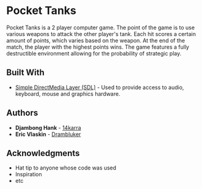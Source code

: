 # Pocket Tanks

Pocket Tanks is a 2 player computer game. The point of the game is to use various weapons to attack the other player's tank. Each hit scores a certain amount of points, which varies based on the weapon. At the end of the match, the player with the highest points wins. The game features a fully destructible environment allowing for the probability of strategic play.

## Built With

* [Simple DirectMedia Layer (SDL)](https://www.libsdl.org/) - Used to provide access to audio, keyboard, mouse and graphics hardware.

## Authors

* **Djambong Hank** - [14karra](https://github.com/14karra)
* **Eric Vlaskin** - [Drambluker](https://github.com/Drambluker)

## Acknowledgments

* Hat tip to anyone whose code was used
* Inspiration
* etc

